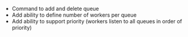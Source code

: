 - Command to add and delete queue
- Add ability to define number of workers per queue
- Add ability to support priority (workers listen to all queues in order of priority)
